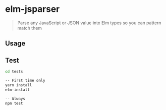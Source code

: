 # elm-jsparser

> Parse any JavaScript or JSON value into Elm types so you can pattern match them

## Usage

## Test

```bash
cd tests

-- First time only
yarn install
elm-install

-- Always
npm test
```
